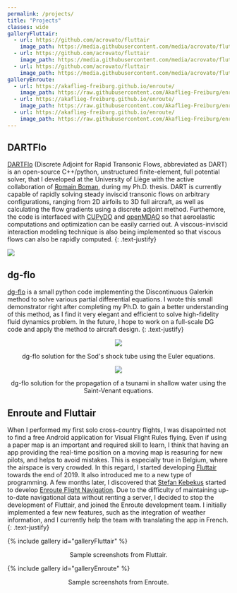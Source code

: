 ```yaml
---
permalink: /projects/
title: "Projects"
classes: wide
galleryFluttair:
  - url: https://github.com/acrovato/fluttair
    image_path: https://media.githubusercontent.com/media/acrovato/fluttair/master/demo/map2.png
  - url: https://github.com/acrovato/fluttair
    image_path: https://media.githubusercontent.com/media/acrovato/fluttair/master/demo/archived.png
  - url: https://github.com/acrovato/fluttair
    image_path: https://media.githubusercontent.com/media/acrovato/fluttair/master/demo/db3.png
galleryEnroute:
  - url: https://akaflieg-freiburg.github.io/enroute/
    image_path: https://raw.githubusercontent.com/Akaflieg-Freiburg/enroute/master/propaganda/GooglePlay/phone-00-Flight.png
  - url: https://akaflieg-freiburg.github.io/enroute/
    image_path: https://raw.githubusercontent.com/Akaflieg-Freiburg/enroute/master/propaganda/GooglePlay/phone-02-Map.png
  - url: https://akaflieg-freiburg.github.io/enroute/
    image_path: https://raw.githubusercontent.com/Akaflieg-Freiburg/enroute/master/propaganda/GooglePlay/phone-03-Info.png
---
```


## DARTFlo
[DARTFlo](https://gitlab.uliege.be/am-dept/dartflo) (Discrete Adjoint for Rapid Transonic Flows, abbreviated as DART) is an open-source C++/python, unstructured finite-element, full potential solver, that I developed at the University of Liège with the active collaboration of [Romain Boman](https://rboman.github.io/), during my Ph.D. thesis.
DART is currently capable of rapidly solving steady inviscid transonic flows on arbitrary configurations, ranging from 2D airfoils to 3D full aircraft, as well as calculating the flow gradients using a discrete adjoint method. Furthemore, the code is interfaced with [CUPyDO](https://github.com/ulgltas/CUPyDO) and [openMDAO](https://openmdao.org/) so that aeroelastic computations and optimization can be easily carried out. A viscous-inviscid interaction modeling technique is also being implemented so that viscous flows can also be rapidly computed.
{: .text-justify}

<img src="https://gitlab.uliege.be/am-dept/dartflo/-/wikis/pics/main.png">

## dg-flo
[dg-flo](https://github.com/acrovato/dg-flo) is a small python code implementing the Discontinuous Galerkin method to solve various partial differential equations. I wrote this small demonstrator right after completing my Ph.D. to gain a better understanding of this method, as I find it very elegant and efficient to solve high-fidelity fluid dynamics problem. In the future, I hope to work on a full-scale DG code and apply the method to aircraft design.
{: .text-justify}

<p style="text-align:center">
<img src="https://user-images.githubusercontent.com/39187559/105607872-48f3ff00-5da1-11eb-915c-ebe5c6d45641.png">  
<figcaption style="text-align:center">dg-flo solution for the Sod's shock tube using the Euler equations.</figcaption>
</p>

<p style="text-align:center">
<img src="https://user-images.githubusercontent.com/39187559/105607735-dedb5a00-5da0-11eb-8b38-b21f4b53a02c.png">  
<figcaption style="text-align:center">dg-flo solution for the propagation of a tsunami in shallow water using the Saint-Venant equations.</figcaption>
</p>

## Enroute and Fluttair
When I performed my first solo cross-country flights, I was disapointed not to find a free Android application for Visual Flight Rules flying. Even if using a paper map is an important and required skill to learn, I think that having an app providing the real-time position on a moving map is reasuring for new pilots, and helps to avoid mistakes. This is especially true in Belgium, where the airspace is very crowded. In this regard, I started developing [Fluttair](https://github.com/acrovato/fluttair) towards the end of 2019. It also introduced me to a new type of programming. A few months later, I discovered that [Stefan Kebekus](https://github.com/kebekus) started to develop [Enroute Flight Navigation](https://github.com/Akaflieg-Freiburg/enroute). Due to the difficulty of maintaining up-to-date navigational data without renting a server, I decided to stop the development of Fluttair, and joined the Enroute development team. I initially implemented a few new features, such as the integration of weather information, and I currently help the team with translating the app in French.
{: .text-justify}

{% include gallery id="galleryFluttair" %}
<figcaption style="text-align:center">Sample screenshots from Fluttair.</figcaption>

{% include gallery id="galleryEnroute" %}
<figcaption style="text-align:center">Sample screenshots from Enroute.</figcaption>

